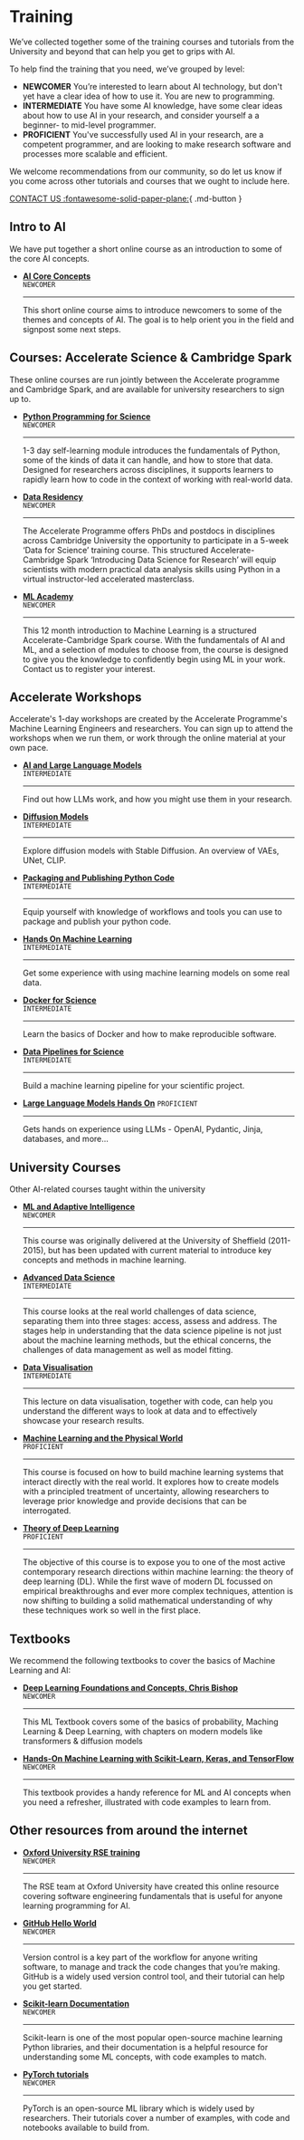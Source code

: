 # Training

We’ve collected together some of the training courses and tutorials from the University and beyond that can help you get to grips with AI. 

To help find the training that you need, we’ve grouped by level:

- **NEWCOMER** You’re interested to learn about AI technology, but don't yet have a clear idea of how to use it. You are new to programming.
- **INTERMEDIATE** You have some AI knowledge, have some clear ideas about how to use AI in your research, and consider yourself a a beginner- to mid-level programmer.
- **PROFICIENT** You've successfully used AI in your research, are a competent programmer, and are looking to make research software and processes more scalable and efficient.

We welcome recommendations from our community, so do let us know if you come across other tutorials and courses that we ought to include here.


[CONTACT US :fontawesome-solid-paper-plane:](mailto:accelerate-mle@cst.cam.ac.uk){ .md-button }

## Intro to AI
We have put together a short online course as an introduction to some of the core AI concepts.

<div class="grid cards newcomer" markdown>

-   [__AI Core Concepts__](https://docs.science.ai.cam.ac.uk/ai-core-concepts/)<br>`NEWCOMER`

    ---
    This short online course aims to introduce newcomers to some of the themes and concepts of AI. The goal is to help orient you in the field and signpost some next steps.

</div>


## Courses: Accelerate Science & Cambridge Spark
These online courses are run jointly between the Accelerate programme and Cambridge Spark, and are available for university researchers to sign up to.

<div class="grid cards newcomer" markdown>

-   [__Python Programming for Science__](https://acceleratescience.github.io/resources/python-programming-for-science.html)<br>`NEWCOMER`

    ---
    1-3 day self-learning module introduces the fundamentals of Python, some of the kinds of data it can handle, and how to store that data. Designed for researchers across disciplines, it supports learners to rapidly learn how to code in the context of working with real-world data.


-   [__Data Residency__](https://acceleratescience.github.io/resources/introducing-data-science-for-science.html)<br>`NEWCOMER`

    ---
    The Accelerate Programme offers PhDs and postdocs in disciplines across Cambridge University the opportunity to participate in a 5-week ‘Data for Science’ training course. This structured Accelerate-Cambridge Spark ‘Introducing Data Science for Research’ will equip scientists with modern practical data analysis skills using Python in a virtual instructor-led accelerated masterclass.


-   [__ML Academy__]()<br>`NEWCOMER`

    ---
    This 12 month introduction to Machine Learning is a structured Accelerate-Cambridge Spark course. With the fundamentals of AI and ML, and a selection of modules to choose from, the course is designed to give you the knowledge to confidently begin using ML in your work. Contact us to register your interest.


</div>



## Accelerate Workshops
Accelerate's 1-day workshops are created by the Accelerate Programme's Machine Learning Engineers and researchers. You can sign up to attend the workshops when we run them, or work through the online material at your own pace. 

<div class="grid cards intermediate" markdown>

-   [__AI and Large Language Models__](https://docs.science.ai.cam.ac.uk/large-language-models/)<br>`INTERMEDIATE`

    ---
    Find out how LLMs work, and how you might use them in your research.


-   [__Diffusion Models__](https://acceleratescience.github.io/large-language-models)<br>`INTERMEDIATE`

    ---
    Explore diffusion models with Stable Diffusion. An overview of VAEs, UNet, CLIP.


-   [__Packaging and Publishing Python Code__](https://docs.science.ai.cam.ac.uk/packaging-publishing/)<br>`INTERMEDIATE`

    ---
    Equip yourself with knowledge of workflows and tools you can use to package and publish your python code.


-   [__Hands On Machine Learning__]()<br>`INTERMEDIATE`

    ---
    Get some experience with using machine learning models on some real data.


-   [__Docker for Science__]()<br>`INTERMEDIATE`

    ---
    Learn the basics of Docker and how to make reproducible software.


-   [__Data Pipelines for Science__](https://github.com/acceleratescience/data-school-Spring23)<br>`INTERMEDIATE`

    ---
    Build a machine learning pipeline for your scientific project.

</div>

<div class="grid cards proficient" markdown>

-   [__Large Language Models Hands On__](https://docs.science.ai.cam.ac.uk/large-language-models/) `PROFICIENT`

    ---
    Gets hands on experience using LLMs - OpenAI, Pydantic, Jinja, databases, and more...

</div>


## University Courses
Other AI-related courses taught within the university

<div class="grid cards newcomer" markdown>

-   [__ML and Adaptive Intelligence__](https://mlatcl.github.io/mlai/)<br>`NEWCOMER`

    ---
    This course was originally delivered at the University of Sheffield (2011-2015), but has been updated with current material to introduce key concepts and methods in machine learning.

</div>

<div class="grid cards intermediate" markdown>

-   [__Advanced Data Science__](https://mlatcl.github.io/advds/)<br>`INTERMEDIATE`

    ---
    This course looks at the real world challenges of data science, separating them into three stages: access, assess and address. The stages help in understanding that the data science pipeline is not just about the machine learning methods, but the ethical concerns, the challenges of data management as well as model fitting.


-   [__Data Visualisation__](https://github.com/neelsoumya/visualization_lecture)<br>`INTERMEDIATE`

    ---
    This lecture on data visualisation, together with code, can help you understand the different ways to look at data and to effectively showcase your research results.

</div>

<div class="grid cards proficient" markdown>

-   [__Machine Learning and the Physical World__](https://mlatcl.github.io/mlphysical/)<br>`PROFICIENT`

    ---
    This course is focused on how to build machine learning systems that interact directly with the real world. It explores how to create models with a principled treatment of uncertainty, allowing researchers to leverage prior knowledge and provide decisions that can be interrogated.

-   [__Theory of Deep Learning__](https://www.cl.cam.ac.uk/teaching/2324/R252/)<br>`PROFICIENT`

    ---
    The objective of this course is to expose you to one of the most active contemporary research directions within machine learning: the theory of deep learning (DL). While the first wave of modern DL focussed on empirical breakthroughs and ever more complex techniques, attention is now shifting to building a solid mathematical understanding of why these techniques work so well in the first place.

</div>


## Textbooks
We recommend the following textbooks to cover the basics of Machine Learning and AI:

<div class="grid cards newcomer" markdown>

-   [__Deep Learning Foundations and Concepts, Chris Bishop__](https://idiscover.lib.cam.ac.uk/permalink/f/1ii55o6/44CAM_ALMA51755683920003606)<br>`NEWCOMER`

    ---
    This ML Textbook covers some of the basics of probability, Maching Learning & Deep Learning, with chapters on modern models like transformers & diffusion models

-   [__Hands-On Machine Learning with Scikit-Learn, Keras, and TensorFlow__](https://idiscover.lib.cam.ac.uk/permalink/f/t9gok8/44CAM_ALMA51716157040003606)<br>`NEWCOMER`

    ---
    This textbook provides a handy reference for ML and AI concepts when you need a refresher, illustrated with code examples to learn from.

</div>


## Other resources from around the internet

<div class="grid cards newcomer" markdown>

-   [__Oxford University RSE training__](https://train.oxrse.uk/)<br>`NEWCOMER`

    ---
    The RSE team at Oxford University have created this online resource covering software engineering fundamentals that is useful for anyone learning programming for AI.


-   [__GitHub Hello World__](https://docs.github.com/en/get-started/start-your-journey/hello-world)<br>`NEWCOMER`

    ---
    Version control is a key part of the workflow for anyone writing software, to manage and track the code changes that you’re making. GitHub is a widely used version control tool, and their tutorial can help you get started.


-   [__Scikit-learn Documentation__](https://scikit-learn.org/stable/)<br>`NEWCOMER`

    ---
    Scikit-learn is one of the most popular open-source machine learning Python libraries, and their documentation is a helpful resource for understanding some ML concepts, with code examples to match.


-   [__PyTorch tutorials__](https://pytorch.org/tutorials/)<br>`NEWCOMER`

    ---
    PyTorch is an open-source ML library which is widely used by researchers. Their tutorials cover a number of examples, with code and notebooks available to build from. 

</div>
